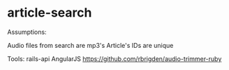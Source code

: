 # article-search

Assumptions:

Audio files from search are mp3's
Article's IDs are unique


Tools:
rails-api
AngularJS
https://github.com/rbrigden/audio-trimmer-ruby